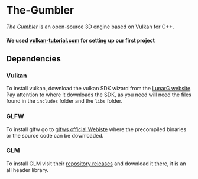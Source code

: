 # The-Gumbler
*The Gumbler* is an open-source 3D engine based on Vulkan for C++.

#### We used [vulkan-tutorial.com](https://vulkan-tutorial.com/Development_environment) for setting up our first project

## Dependencies

### Vulkan
To install vulkan, download the vulkan SDK wizard from the [LunarG website](https://vulkan.lunarg.com/sdk/home#windows).
Pay attention to where it downloads the SDK, as you need will need the files found in the `includes` folder and the `libs` folder.


### GLFW
To install glfw go to [glfws official Webiste](https://www.glfw.org/download.html) where the precompiled binaries or the source code can be downloaded.


### GLM
To install GLM visit their [repository releases](https://github.com/g-truc/glm/releases) and download it there, it is an all header library.
